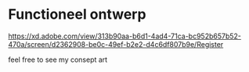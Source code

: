 # Functioneel ontwerp
https://xd.adobe.com/view/313b90aa-b6d1-4ad4-71ca-bc952b657b52-470a/screen/d2362908-be0c-49ef-b2e2-d4c6df807b9e/Register

feel free to see my consept art
